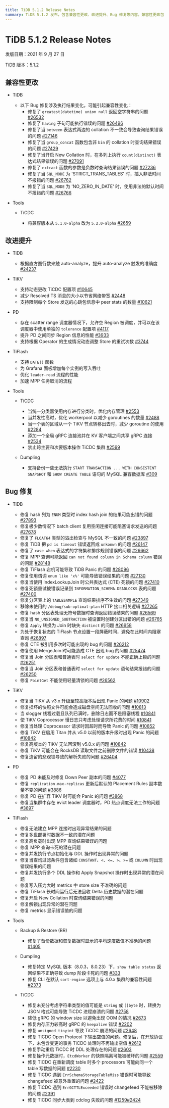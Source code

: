 ```yaml
---
title: TiDB 5.1.2 Release Notes
summary: TiDB 5.1.2 发布，包含兼容性更改、改进提升、Bug 修复等内容。兼容性更改包括修复多个 Bug，改进提升包括根据直方图行数触发 auto-analyze、支持动态更改 TiCDC 配置项等。Bug 修复涉及 hash 列为 ENUM 类型时 index hash join 的结果可能出错、TiKV 从 v3.x 升级至较高版本后出现 Panic 等问题。 Tools 方面的改进包括 BR 修复备份数据和恢复数据时显示的平均速度数值不准确的问题、Dumpling 修复特定 MySQL 版本下导致 dump 阶段卡死的问题等。
---
```


# TiDB 5.1.2 Release Notes

发版日期：2021 年 9 月 27 日

TiDB 版本：5.1.2

## 兼容性更改

+ TiDB

    + 以下 Bug 修复涉及执行结果变化，可能引起兼容性变化：
        - 修复了 `greatest(datetime) union null` 返回空字符串的问题 [#26532](https://github.com/pingcap/tidb/issues/26532)
        - 修复了 `having` 子句可能执行错误的问题 [#26496](https://github.com/pingcap/tidb/issues/26496)
        - 修复了当 `between` 表达式两边的 collation 不一致会导致查询结果错误的问题 [#27146](https://github.com/pingcap/tidb/issues/27146)
        - 修复了当 `group_concat` 函数包含非 `bin` 的 collation 时查询结果错误的问题 [#27429](https://github.com/pingcap/tidb/issues/27429)
        - 修复了当开启 New Collation 时，在多列上执行 `count(distinct)` 表达式结果错误的问题 [#27091](https://github.com/pingcap/tidb/issues/27091)
        - 修复了 `extract` 函数的参数是负数时查询结果错误的问题 [#27236](https://github.com/pingcap/tidb/issues/27236)
        - 修复了当 `SQL_MODE` 为 'STRICT_TRANS_TABLES' 时，插入非法时间不报错的问题 [#26762](https://github.com/pingcap/tidb/issues/26762)
        - 修复了当 `SQL_MODE` 为 'NO_ZERO_IN_DATE' 时，使用非法的默认时间不报错的问题 [#26766](https://github.com/pingcap/tidb/issues/26766)

+ Tools

    + TiCDC

        - 将兼容版本从 `5.1.0-alpha` 改为 `5.2.0-alpha` [#2659](https://github.com/pingcap/tiflow/pull/2659)

## 改进提升

+ TiDB

    - 根据直方图行数来触 auto-analyze，提升 auto-analyze 触发的准确度 [#24237](https://github.com/pingcap/tidb/issues/24237)

+ TiKV

    - 支持动态更改 TiCDC 配置项 [#10645](https://github.com/tikv/tikv/issues/10645)
    - 减少 Resolved TS 消息的大小以节省网络带宽 [#2448](https://github.com/pingcap/tiflow/issues/2448)
    - 支持限制每个 Store 发送的心跳包信息中 peer stats 的数量 [#10621](https://github.com/tikv/tikv/pull/10621)

+ PD

    - 存在 scatter range 调度器情况下，允许空 Region 被调度，并可以在该调度器中使用单独的 `tolerance` 配置项 [#4117](https://github.com/tikv/pd/pull/4117)
    - 提升 PD 之间同步 Region 信息的性能 [#3933](https://github.com/tikv/pd/pull/3933)
    - 支持根据 Operator 的生成情况动态调整 Store 的重试次数 [#3744](https://github.com/tikv/pd/issues/3744)

+ TiFlash

    - 支持 `DATE()` 函数
    - 为 Grafana 面板增加每个实例的写入吞吐
    - 优化 `leader-read` 流程的性能
    - 加速 MPP 任务取消的流程

+ Tools

    + TiCDC

        - 当统一分类器使用内存进行分类时，优化内存管理 [#2553](https://github.com/pingcap/tiflow/issues/2553)
        - 当并发性高时，优化 workerpool 以减少 goroutines 的数量 [#2488](https://github.com/pingcap/tiflow/pull/2488)
        - 当一个表的区域从一个 TiKV 节点转移出去时，减少 goroutine 的使用 [#2284](https://github.com/pingcap/tiflow/issues/2284)
        - 添加一个全局 gRPC 连接池并在 KV 客户端之间共享 gRPC 连接 [#2534](https://github.com/pingcap/tiflow/pull/2534)
        - 禁止跨主要和次要版本操作 TiCDC 集群 [#2599](https://github.com/pingcap/tiflow/pull/2599)

    + Dumpling

        - 支持备份一些无法执行 `START TRANSACTION ... WITH CONSISTENT SNAPSHOT` 和 `SHOW CREATE TABLE` 语句的 MySQL 兼容数据库 [#309](https://github.com/pingcap/dumpling/issues/309)

## Bug 修复

+ TiDB

    - 修复 hash 列为 `ENUM` 类型时 index hash join 的结果可能出错的问题 [#27893](https://github.com/pingcap/tidb/issues/27893)
    - 修复极少数情况下 batch client 复用空闲连接可能阻塞请求发送的问题 [#27678](https://github.com/pingcap/tidb/pull/27678)
    - 修复了 `FLOAT64` 类型的溢出检查与 MySQL 不一致的问题 [#23897](https://github.com/pingcap/tidb/issues/23897)
    - 修复 TiDB 把 `pd is timeout` 错误返回成 `unkonwn` 的问题 [#26147](https://github.com/pingcap/tidb/issues/26147)
    - 修复了 `case when` 表达式的字符集和排序规则错误的问题 [#26662](https://github.com/pingcap/tidb/issues/26662)
    - 修复 MPP 查询可能返回 `can not found column in Schema column` 错误的问题 [#28148](https://github.com/pingcap/tidb/pull/28148)
    - 修复 TiFlash 宕机可能导致 TiDB Panic 的问题 [#28096](https://github.com/pingcap/tidb/issues/28096)
    - 修复使用谓词 `enum like 'x%'` 可能导致错误结果的问题 [#27130](https://github.com/pingcap/tidb/issues/27130)
    - 修复当使用 IndexLookupJoin 时公共表达式 (CTE) 死锁的问题 [#27410](https://github.com/pingcap/tidb/issues/27410)
    - 修复死锁重试被错误记录到 `INFORMATION_SCHEMA.DEADLOCKS` 表的问题 [#27400](https://github.com/pingcap/tidb/issues/27400)
    - 修复分区表上的 `TABLESAMPLE` 查询结果排序不生效的问题 [#27349](https://github.com/pingcap/tidb/issues/27349)
    - 移除未使用的 `/debug/sub-optimal-plan` HTTP 接口相关逻辑 [#27265](https://github.com/pingcap/tidb/pull/27265)
    - 修复 hash 分区表处理无符号数据时查询返回错误结果的问题 [#26569](https://github.com/pingcap/tidb/issues/26569)
    - 修复当 `NO_UNSIGNED_SUBTRACTION` 被设置时创建分区出错的问题 [#26765](https://github.com/pingcap/tidb/issues/26765)
    - 修复 `Apply` 转换为 Join 时缺失 `distinct` 的问题 [#26958](https://github.com/pingcap/tidb/issues/26958)
    - 为处于恢复状态的 TiFlash 节点设置一段屏蔽时间，避免在此时间内阻塞查询 [#26897](https://github.com/pingcap/tidb/pull/26897)
    - 修复 CTE 被引用多次时可能出现的 bug 的问题 [#26212](https://github.com/pingcap/tidb/issues/26212)
    - 修复使用 MergeJoin 时可能造成 CTE 出现 bug 的问题 [#25474](https://github.com/pingcap/tidb/issues/25474)
    - 修复当 Join 分区表和普通表时 `select for update` 不能正确上锁的问题 [#26251](https://github.com/pingcap/tidb/issues/26251)
    - 修复当 Join 分区表和普通表时 `select for update` 语句结果报错的问题 [#26250](https://github.com/pingcap/tidb/issues/26250)
    - 修复 `PointGet` 不能使用轻量清锁的问题 [#26562](https://github.com/pingcap/tidb/pull/26562)

+ TiKV

    - 修复当 TiKV 从 v3.x 升级至较高版本后出现 Panic 的问题 [#10902](https://github.com/tikv/tikv/issues/10902)
    - 修复损坏的快照文件可能会造成磁盘空间无法回收的问题 [#10813](https://github.com/tikv/tikv/issues/10813)
    - 当 slogger 线程过载且队列已满时，删除日志而不是阻塞线程 [#10841](https://github.com/tikv/tikv/issues/10841)
    - 使 TiKV Coprocessor 慢日志只考虑处理请求所花费的时间 [#10841](https://github.com/tikv/tikv/issues/10841)
    - 修复当处理 Coprocessor 请求时因超时而导致 Panic 的问题 [#10852](https://github.com/tikv/tikv/issues/10852)
    - 修复 TiKV 在启用 Titan 并从 v5.0 以前的版本升级时出现 Panic 的问题 [#10842](https://github.com/tikv/tikv/pull/10842)
    - 修复高版本的 TiKV 无法回滚到 v5.0.x 的问题 [#10842](https://github.com/tikv/tikv/pull/10842)
    - 修复 TiKV 可能会在 RocksDB 读取文件之前删除文件的错误 [#10438](https://github.com/tikv/tikv/issues/10438)
    - 修复遗留的悲观锁导致的解析失败的问题 [#26404](https://github.com/pingcap/tidb/issues/26404)

+ PD

    - 修复 PD 未能及时修复 Down Peer 副本的问题 [#4077](https://github.com/tikv/pd/issues/4077)
    - 修复 `replication.max-replicas` 更新后默认的 Placement Rules 副本数量不变的问题 [#3886](https://github.com/tikv/pd/issues/3886)
    - 修复 PD 在扩容 TiKV 时可能会 Panic 的问题 [#3868](https://github.com/tikv/pd/issues/3868)
    - 修复当集群中存在 evict leader 调度器时，PD 热点调度无法工作的问题 [#3697](https://github.com/tikv/pd/issues/3697)

+ TiFlash

    - 修复无法建立 MPP 连接时出现异常结果的问题
    - 修复多盘部署时数据不一致的潜在问题
    - 修复高负载时出现 MPP 查询结果错误的问题
    - 修复 MPP 查询卡死的潜在问题
    - 修复并发执行节点初始化与 DDL 操作时出现异常的问题
    - 修复当查询过滤条件包含诸如 `CONSTANT`、`<`、`<=`、`>`、`>=` 或 `COLUMN` 时出现错误结果的问题
    - 修复并发执行多个 DDL 操作和 Apply Snapshot 操作时出现异常的潜在问题
    - 修复写入压力大时 metrics 中 store size 不准确的问题
    - 修复 TiFlash 长时间运行后无法回收 Delta 历史数据的潜在问题
    - 修复开启 New Collation 时查询结果错误的问题
    - 修复解锁出现异常的潜在问题
    - 修复 metrics 显示错误值的问题

+ Tools

    + Backup & Restore (BR)

        - 修复了备份数据和恢复数据时显示的平均速度数值不准确的问题 [#1405](https://github.com/pingcap/br/issues/1405)

    + Dumpling

        - 修复特定 MySQL 版本（8.0.3，8.0.23）下，`show table status` 返回结果不正确导致 dump 阶段卡死的问题 [#333](https://github.com/pingcap/dumpling/pull/333)
        - 修复 CLI 在默认 `sort-engine` 选项上与 4.0.x 集群的兼容性问题 [#2373](https://github.com/pingcap/tiflow/issues/2373)

    + TiCDC

        - 修复未充分考虑字符串类型的值可能是 `string` 或 `[]byte` 时，转换为 JSON 格式可能导致 TiCDC 进程崩溃的问题 [#2758](https://github.com/pingcap/tiflow/issues/2758)
        - 降低 gRPC 的 window size 以避免出现 OOM 的情况 [#2673](https://github.com/pingcap/tiflow/issues/2673)
        - 修复内存压力较高时 gRPC 的 `keepalive` 错误 [#2202](https://github.com/pingcap/tiflow/issues/2202)
        - 修复 `unsigned tinyint` 导致 TiCDC 崩溃的问题 [#2648](https://github.com/pingcap/tiflow/issues/2648)
        - 修复 TiCDC Open Protocol 下输出空值的问题。修复后，在开放协议下，未包含变更的事务 TiCDC 处理时不再输出空值 [#2612](https://github.com/pingcap/tiflow/issues/2612)
        - 修复手动重启 TiCDC 时 DDL 处理存在的问题 [#2603](https://github.com/pingcap/tiflow/issues/2603)
        - 修复操作元数据时，`EtcdWorker` 的快照隔离可能被破坏的问题 [#2559](https://github.com/pingcap/tiflow/pull/2559)
        - 修复 TiCDC 在重新调度 table 时多个 processors 可能向同一个 table 写数据的问题 [#2230](https://github.com/pingcap/tiflow/issues/2230)
        - 修复 TiCDC 遇到 `ErrSchemaStorageTableMiss` 错误时可能导致 changefeed 被意外重置的问题 [#2422](https://github.com/pingcap/tiflow/issues/2422)
        - 修复 TiCDC 遇到 `ErrGCTTLExceeded` 错误时 changefeed 不能被移除的问题 [#2391](https://github.com/pingcap/tiflow/issues/2391)
        - 修复 TiCDC 同步大表到 cdclog 失败的问题 [#1259](https://github.com/pingcap/tiflow/issues/1259)[#2424](https://github.com/pingcap/tiflow/issues/2424)
